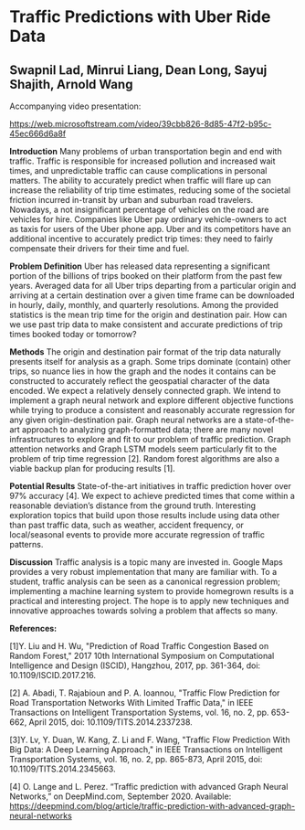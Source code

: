 Traffic Predictions with Uber Ride Data
=======================================
Swapnil Lad, Minrui Liang, Dean Long, Sayuj Shajith, Arnold Wang
----------------------------------------------------------------
Accompanying video presentation: 

https://web.microsoftstream.com/video/39cbb826-8d85-47f2-b95c-45ec666d6a8f

**Introduction**
Many problems of urban transportation begin and end with traffic. Traffic is responsible for increased pollution and increased wait times, and unpredictable traffic can cause complications in personal matters. The ability to accurately predict when traffic will flare up can increase the reliability of trip time estimates, reducing some of the societal friction incurred in-transit by urban and suburban road travelers. 
	Nowadays, a not insignificant percentage of vehicles on the road are vehicles for hire. Companies like Uber pay ordinary vehicle-owners to act as taxis for users of the Uber phone app. Uber and its competitors have an additional incentive to accurately predict trip times: they need to fairly compensate their drivers for their time and fuel. 
 
**Problem Definition**
Uber has released data representing a significant portion of the billions of trips booked on their platform from the past few years. Averaged data for all Uber trips departing from a particular origin and arriving at a certain destination over a given time frame can be downloaded in hourly, daily, monthly, and quarterly resolutions. Among the provided statistics is the mean trip time for the origin and destination pair. How can we use past trip data to make consistent and accurate predictions of trip times booked today or tomorrow? 
 
**Methods**
	The origin and destination pair format of the trip data naturally presents itself for analysis as a graph. Some trips dominate (contain) other trips, so nuance lies in how the graph and the nodes it contains can be constructed to accurately reflect the geospatial character of the data encoded. We expect a relatively densely connected graph.
	We intend to implement a graph neural network and explore different objective functions while trying to produce a consistent and reasonably accurate regression for any given origin-destination pair. Graph neural networks are a state-of-the-art approach to analyzing graph-formatted data; there are many novel infrastructures to explore and fit to our problem of traffic prediction. Graph attention networks and Graph LSTM models seem particularly fit to the problem of trip time regression [2]. 
	Random forest algorithms are also a viable backup plan for producing results [1].
 
**Potential Results**
State-of-the-art initiatives in traffic prediction hover over 97% accuracy [4]. We expect to achieve predicted times that come within a reasonable deviation’s distance from the ground truth. Interesting exploration topics that build upon those results include using data other than past traffic data, such as weather, accident frequency, or local/seasonal events to provide more accurate regression of traffic patterns.
 
**Discussion**
Traffic analysis is a topic many are invested in. Google Maps provides a very robust implementation that many are familiar with. To a student, traffic analysis can be seen as a canonical regression problem; implementing a machine learning system to provide homegrown results is a practical and interesting project. The hope is to apply new techniques and innovative approaches towards solving a problem that affects so many.
 
 
**References:**

[1]Y. Liu and H. Wu, "Prediction of Road Traffic Congestion Based on Random Forest," 2017 10th International Symposium on Computational Intelligence and Design (ISCID), Hangzhou, 2017, pp. 361-364, doi: 10.1109/ISCID.2017.216.

[2] A. Abadi, T. Rajabioun and P. A. Ioannou, "Traffic Flow Prediction for Road Transportation Networks With Limited Traffic Data," in IEEE Transactions on Intelligent Transportation Systems, vol. 16, no. 2, pp. 653-662, April 2015, doi: 10.1109/TITS.2014.2337238.

[3]Y. Lv, Y. Duan, W. Kang, Z. Li and F. Wang, "Traffic Flow Prediction With Big Data: A Deep Learning Approach," in IEEE Transactions on Intelligent Transportation Systems, vol. 16, no. 2, pp. 865-873, April 2015, doi: 10.1109/TITS.2014.2345663.

[4] O. Lange and L. Perez. “Traffic prediction with advanced Graph Neural Networks,” on DeepMind.com, September 2020. Available: https://deepmind.com/blog/article/traffic-prediction-with-advanced-graph-neural-networks
